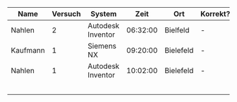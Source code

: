 | Name     | Versuch | System            | Zeit     | Ort       | Korrekt? | Kommentar |
|----------|---------|-------------------|----------|-----------|----------|-----------|
| Nahlen   | 2       | Autodesk Inventor | 06:32:00 | Bielfeld  |     -    |           |
| Kaufmann | 1       | Siemens NX        | 09:20:00 | Bielefeld |     -    |           |
| Nahlen   | 1       | Autodesk Inventor | 10:02:00 | Bielefeld |     -    |           |
|          |         |                   |          |           |          |           |
|          |         |                   |          |           |          |           |
|          |         |                   |          |           |          |           |
|          |         |                   |          |           |          |           |
|          |         |                   |          |           |          |           |
